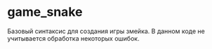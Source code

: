 # game_snake

Базовый синтаксис для создания игры змейка.
В данном коде не учитывается обработка некоторых ошибок.
